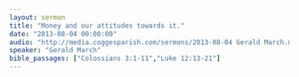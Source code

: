```yaml
---
layout: sermon
title: "Money and our attitudes towards it."
date: "2013-08-04 00:00:00"
audio: "http://media.coggesparish.com/sermons/2013-08-04 Gerald March.mp3"
speaker: "Gerald March"
bible_passages: ["Colossians 3:1-11","Luke 12:13-21"]
---
```

